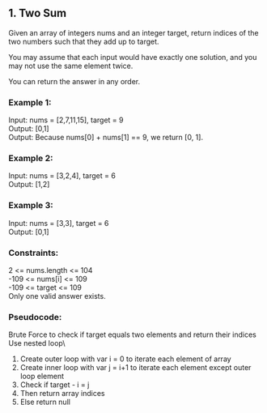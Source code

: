 ## 1. Two Sum 

Given an array of integers nums and an integer target, return indices of the two numbers such that they add up to target.

You may assume that each input would have exactly one solution, and you may not use the same element twice.

You can return the answer in any order.

### Example 1:
Input: nums = [2,7,11,15], target = 9\
Output: [0,1]\
Output: Because nums[0] + nums[1] == 9, we return [0, 1].

### Example 2:
Input: nums = [3,2,4], target = 6\
Output: [1,2]

### Example 3:
Input: nums = [3,3], target = 6\
Output: [0,1]


### Constraints:
2 <= nums.length <= 104\
-109 <= nums[i] <= 109\
-109 <= target <= 109\
Only one valid answer exists.

### Pseudocode:
Brute Force to check if target equals two elements and return their indices\
Use nested loop\
1. Create outer loop with var i = 0 to iterate each element of array 
2. Create inner loop with var j = i+1 to iterate each element except outer loop element
3. Check if target - i = j
4. Then return array indices
5. Else return null

